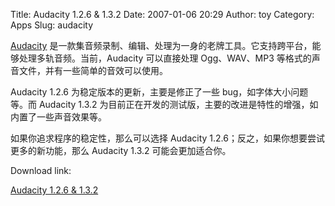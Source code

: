Title: Audacity 1.2.6 & 1.3.2
Date: 2007-01-06 20:29
Author: toy
Category: Apps
Slug: audacity

[Audacity](http://audacity.sourceforge.net/)
是一款集音频录制、编辑、处理为一身的老牌工具。它支持跨平台，能够处理多轨音频。当前，Audacity
可以直接处理 Ogg、WAV、MP3
等格式的声音文件，并有一些简单的音效可以使用。

Audacity 1.2.6 为稳定版本的更新，主要是修正了一些
bug，如字体大小问题等。而 Audacity 1.3.2
为目前正在开发的测试版，主要的改进是特性的增强，如内置了一些声音效果等。

如果你追求程序的稳定性，那么可以选择 Audacity
1.2.6；反之，如果你想要尝试更多的新功能，那么 Audacity 1.3.2
可能会更加适合你。

Download link:

[Audacity 1.2.6 & 1.3.2](http://audacity.sourceforge.net/download/)
